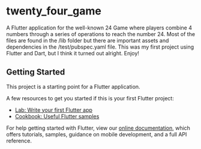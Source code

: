 # twenty_four_game

A Flutter application for the well-known 24 Game where players combine 4 numbers through a series of operations to reach the number 24. Most of the files are found in the /lib folder but there are important assets and dependencies in the /test/pubspec.yaml file. This was my first project using Flutter and Dart, but I think it turned out alright. Enjoy!

## Getting Started

This project is a starting point for a Flutter application.

A few resources to get you started if this is your first Flutter project:

- [Lab: Write your first Flutter app](https://flutter.dev/docs/get-started/codelab)
- [Cookbook: Useful Flutter samples](https://flutter.dev/docs/cookbook)

For help getting started with Flutter, view our
[online documentation](https://flutter.dev/docs), which offers tutorials,
samples, guidance on mobile development, and a full API reference.
